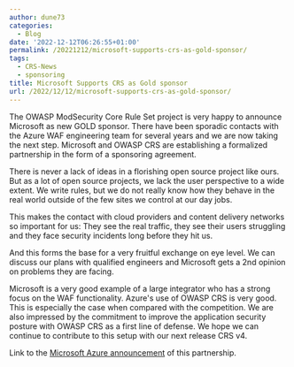 ```yaml
---
author: dune73
categories:
  - Blog
date: '2022-12-12T06:26:55+01:00'
permalink: /20221212/microsoft-supports-crs-as-gold-sponsor/
tags:
  - CRS-News
  - sponsoring
title: Microsoft Supports CRS as Gold sponsor
url: /2022/12/12/microsoft-supports-crs-as-gold-sponsor/
---
```



The OWASP ModSecurity Core Rule Set project is very happy to announce Microsoft as new GOLD sponsor. There have been sporadic contacts with the Azure WAF engineering team for several years and we are now taking the next step. Microsoft and OWASP CRS are establishing a formalized partnership in the form of a sponsoring agreement.

There is never a lack of ideas in a florishing open source project like ours. But as a lot of open source projects, we lack the user perspective to a wide extent. We write rules, but we do not really know how they behave in the real world outside of the few sites we control at our day jobs.

This makes the contact with cloud providers and content delivery networks so important for us: They see the real traffic, they see their users struggling and they face security incidents long before they hit us.

And this forms the base for a very fruitful exchange on eye level. We can discuss our plans with qualified engineers and Microsoft gets a 2nd opinion on problems they are facing.

Microsoft is a very good example of a large integrator who has a strong focus on the WAF functionality. Azure's use of OWASP CRS is very good. This is especially the case when compared with the competition. We are also impressed by the commitment to improve the application security posture with OWASP CRS as a first line of defense. We hope we can continue to contribute to this setup with our next release CRS v4.

Link to the [Microsoft Azure announcement](https://azure.microsoft.com/en-us/blog/microsoft-sponsors-owasp-modsecurity-crs-to-improve-application-security/) of this partnership.
